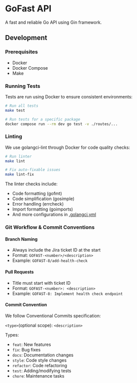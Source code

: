 # GoFast API

A fast and reliable Go API using Gin framework.

## Development

### Prerequisites

- Docker
- Docker Compose
- Make

### Running Tests

Tests are run using Docker to ensure consistent environments:

```bash
# Run all tests
make test

# Run tests for a specific package
docker compose run --rm dev go test -v ./routes/...
```

### Linting

We use golangci-lint through Docker for code quality checks:

```bash
# Run linter
make lint

# Fix auto-fixable issues
make lint-fix
```

The linter checks include:

* Code formatting (gofmt)
* Code simplification (gosimple)
* Error handling (errcheck)
* Import formatting (goimports)
* And more configurations in [.golangci.yml](vscode-file://vscode-app/Applications/Visual%20Studio%20Code.app/Contents/Resources/app/out/vs/code/electron-sandbox/workbench/workbench.html)

### Git Workflow & Commit Conventions

#### Branch Naming

* Always include the Jira ticket ID at the start
* Format: `GOFAST-<number>/<description>`
* Example: `GOFAST-8/add-health-check`

#### Pull Requests

* Title must start with ticket ID
* Format: `GOFAST-<number>: <description>`
* Example: `GOFAST-8: Implement health check endpoint`

#### Commit Convention

We follow Conventional Commits specification:

`<type>`(optional scope): `<description>`

Types:

* `feat`: New features
* `fix`: Bug fixes
* `docs`: Documentation changes
* `style`: Code style changes
* `refactor`: Code refactoring
* `test`: Adding/modifying tests
* `chore`: Maintenance tasks
